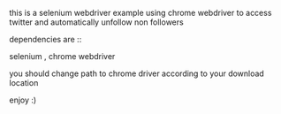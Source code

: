 this is a selenium webdriver example using chrome webdriver to access twitter and automatically unfollow non followers

dependencies are ::

selenium , 
chrome webdriver

you should change path to chrome driver according to your download location 

enjoy :)
